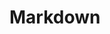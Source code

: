 # Markdown

<!DOCTYPE html>
<html lang="en">
<head>
    <meta charset="UTF-8">
    <meta name="viewport" content="width=device-width, initial-scale=1.0">
    <title>Swiper Slideshow</title>
    <!-- Include Swiper CSS -->
    <link rel="stylesheet" href="https://unpkg.com/swiper/swiper-bundle.min.css">
    <style>
        .swiper-container {
            width: 100%;
            height: 100%;
        }

        .swiper-slide {
            text-align: center;
            font-size: 18px;
            background: #fff;
            /* Center slide text vertically */
            display: flex;
            justify-content: center;
            align-items: center;
        }

        img {
            max-width: 100%;
            max-height: 100%;
        }
    </style>
</head>
<body>

<!-- Swiper -->
<div class="swiper-container">
    <div class="swiper-wrapper">
        <div class="swiper-slide"><img src="../Literature/figures/py3Dmol_17-OHP.png" alt="Slide 1"></div>
        <div class="swiper-slide"><img src="../Literature/figures/py3Dmol_CBG.png" alt="Slide 2"></div>
        <div class="swiper-slide"><img src="../Literature/figures/py3Dmol_cortisol.png" alt="Slide 3"></div>
    </div>
    <!-- Add Pagination -->
    <div class="swiper-pagination"></div>
</div>

<!-- Swiper JS -->
<script src="https://unpkg.com/swiper/swiper-bundle.min.js"></script>

<!-- Initialize Swiper -->
<script>
    var swiper = new Swiper('.swiper-container', {
        loop: true,
        pagination: {
            el: '.swiper-pagination',
            clickable: true,
        },
    });
</script>

</body>
</html>
